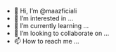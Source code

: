 - 👋 Hi, I’m @maazficiali
- 👀 I’m interested in ...
- 🌱 I’m currently learning ...
- 💞️ I’m looking to collaborate on ...
- 📫 How to reach me ...

<!---
maazficiali/maazficiali is a ✨ special ✨ repository because its `README.md` (this file) appears on your GitHub profile.
You can click the Preview link to take a look at your changes.
--->
